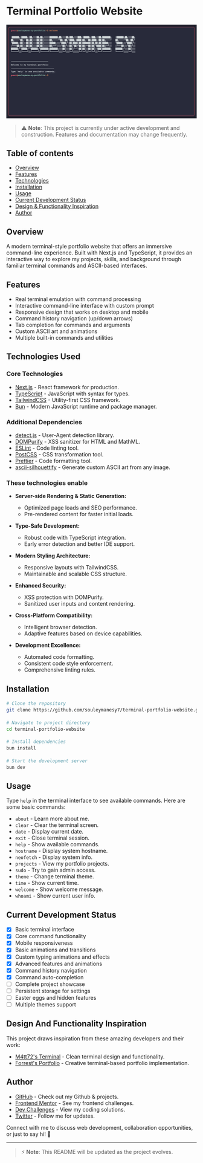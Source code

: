 # Terminal Portfolio Website

![Preview](./preview/preview.png)

> ⚠️ **Note**: This project is currently under active development and construction. Features and documentation may change frequently.

## Table of contents

- [Overview](#overview)
- [Features](#features)
- [Technologies](#technologies-used)
- [Installation](#installation)
- [Usage](#usage)
- [Current Development Status](#current-development-status)
- [Design & Functionality Inspiration](#design-and-functionality-inspiration)
- [Author](#author)

## Overview

A modern terminal-style portfolio website that offers an immersive command-line experience. Built with Next.js and TypeScript, it provides an interactive way to explore my projects, skills, and background through familiar terminal commands and ASCII-based interfaces.

## Features

- Real terminal emulation with command processing
- Interactive command-line interface with custom prompt
- Responsive design that works on desktop and mobile
- Command history navigation (up/down arrows)
- Tab completion for commands and arguments
- Custom ASCII art and animations
- Multiple built-in commands and utilities

## Technologies Used

### Core Technologies

- [Next.js](https://nextjs.org/) - React framework for production.
- [TypeScript](https://www.typescriptlang.org/) - JavaScript with syntax for types.
- [TailwindCSS](https://tailwindcss.com/) - Utility-first CSS framework.
- [Bun](https://bun.sh/) - Modern JavaScript runtime and package manager.

### Additional Dependencies

- [detect.js](https://github.com/darcyclarke/Detect.js/) - User-Agent detection library.
- [DOMPurify](https://github.com/cure53/DOMPurify) - XSS sanitizer for HTML and MathML.
- [ESLint](https://eslint.org/) - Code linting tool.
- [PostCSS](https://postcss.org/) - CSS transformation tool.
- [Prettier](https://prettier.io/) - Code formatting tool.
- [ascii-silhouettify](https://meatfighter.com/ascii-silhouettify/) - Generate custom ASCII art from any image.

### These technologies enable

- **Server-side Rendering & Static Generation:**

  - Optimized page loads and SEO performance.
  - Pre-rendered content for faster initial loads.

- **Type-Safe Development:**

  - Robust code with TypeScript integration.
  - Early error detection and better IDE support.

- **Modern Styling Architecture:**

  - Responsive layouts with TailwindCSS.
  - Maintainable and scalable CSS structure.

- **Enhanced Security:**

  - XSS protection with DOMPurify.
  - Sanitized user inputs and content rendering.

- **Cross-Platform Compatibility:**

  - Intelligent browser detection.
  - Adaptive features based on device capabilities.

- **Development Excellence:**

  - Automated code formatting.
  - Consistent code style enforcement.
  - Comprehensive linting rules.

## Installation

```bash
# Clone the repository
git clone https://github.com/souleymanesy7/terminal-portfolio-website.git

# Navigate to project directory
cd terminal-portfolio-website

# Install dependencies
bun install

# Start the development server
bun dev
```

## Usage

Type `help` in the terminal interface to see available commands. Here are some basic commands:

- `about` - Learn more about me.
- `clear` - Clear the terminal screen.
- `date` - Display current date.
- `exit` - Close terminal session.
- `help` - Show available commands.
- `hostname` - Display system hostname.
- `neofetch` - Display system info.
- `projects` - View my portfolio projects.
- `sudo` - Try to gain admin access.
- `theme` - Change terminal theme.
- `time` - Show current time.
- `welcome` - Show welcome message.
- `whoami` - Show current user info.

## Current Development Status

- [x] Basic terminal interface
- [x] Core command functionality
- [x] Mobile responsiveness
- [x] Basic animations and transitions
- [x] Custom typing animations and effects
- [x] Advanced features and animations
- [x] Command history navigation
- [x] Command auto-completion
- [ ] Complete project showcase
- [ ] Persistent storage for settings
- [ ] Easter eggs and hidden features
- [ ] Multiple themes support

## Design And Functionality Inspiration

This project draws inspiration from these amazing developers and their work:

- [M4tt72's Terminal](https://term.m4tt72.com/) - Clean terminal design and functionality.
- [Forrest's Portfolio](https://fkcodes.com/) - Creative terminal-based portfolio implementation.

## Author

- [GitHub](https://github.com/SouleymaneSy7) - Check out my Github & projects.
- [Frontend Mentor](https://www.frontendmentor.io/profile/SouleymaneSy7) - See my frontend challenges.
- [Dev Challenges](https://devchallenges.io/profile/534cd213-3165-4c16-bdcf-058e1f468da0) - View my coding solutions.
- [Twitter](https://twitter.com/Souleymanesy43) - Follow me for updates.

Connect with me to discuss web development, collaboration opportunities, or just to say hi! 👋

---

> ⚡️ **Note**: This README will be updated as the project evolves.
